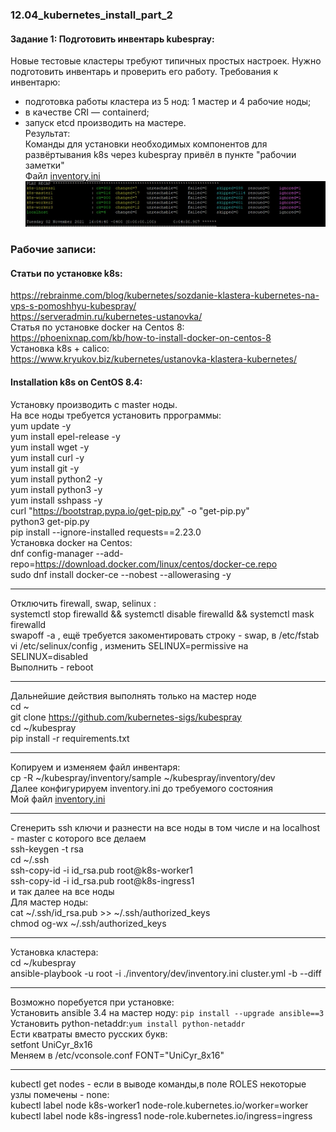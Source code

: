 ### 12.04_kubernetes_install_part_2 </br>
#### Задание 1: Подготовить инвентарь kubespray: </br>
Новые тестовые кластеры требуют типичных простых настроек. Нужно подготовить инвентарь и проверить его работу. Требования к инвентарю:</br>
- подготовка работы кластера из 5 нод: 1 мастер и 4 рабочие ноды; </br>
- в качестве CRI — containerd; </br>
- запуск etcd производить на мастере.</br>
Результат: </br>
Команды для установки необходимых компонентов для развёртывания k8s через kubespray привёл в пункте "рабочии заметки" </br>
Файл [inventory.ini](https://github.com/murzinvit/12.04_kubernetes_install_part_2/blob/034cf987c022e050d9f093e0a4bf9848b7cfbf25/inventory/dev/inventory.ini) </br>
![screen](https://github.com/murzinvit/screen/blob/0bf2d23f165656e9e580234a0a617b470d17130f/Kuber_install_cluster_kubespray5.jpg) </br>


### Рабочие записи: </br>
#### Статьи по установке k8s: </br>
https://rebrainme.com/blog/kubernetes/sozdanie-klastera-kubernetes-na-vps-s-pomoshhyu-kubespray/ </br>
https://serveradmin.ru/kubernetes-ustanovka/ </br>
Статья по установке docker на Centos 8: </br>
https://phoenixnap.com/kb/how-to-install-docker-on-centos-8  </br>
Установка k8s + calico: </br>
https://www.kryukov.biz/kubernetes/ustanovka-klastera-kubernetes/ </br>

#### Installation k8s on CentOS 8.4:  </br>
Установку производить с master ноды. </br>
На все ноды требуется установить пррограммы: </br> 
yum update -y </br>
yum install epel-release -y </br>
yum install wget -y </br>
yum install curl -y </br>
yum install git -y </br>
yum install python2 -y </br>
yum install python3 -y </br>
yum install sshpass -y </br>
curl "https://bootstrap.pypa.io/get-pip.py" -o "get-pip.py" </br>
python3 get-pip.py </br>
pip install --ignore-installed requests==2.23.0 </br>
Установка docker на Centos:  </br>
dnf config-manager --add-repo=https://download.docker.com/linux/centos/docker-ce.repo  </br>
sudo dnf install docker-ce --nobest --allowerasing -y </br>

-------------------------------------------------------------------------------------------------
Отключить firewall, swap, selinux : </br>
systemctl stop firewalld && systemctl disable firewalld && systemctl mask firewalld </br>
swapoff -a , ещё требуется закоментировать строку - swap, в /etc/fstab </br>
vi /etc/selinux/config , изменить SELINUX=permissive на SELINUX=disabled  </br>
Выполнить - reboot </br>

-------------------------------------------------------------------------------------------------- 
Дальнейшие действия выполнять только на мастер ноде </br>
cd ~ </br>
git clone https://github.com/kubernetes-sigs/kubespray </br>
cd ~/kubespray </br>
pip install -r requirements.txt </br>

---------------------------------------------------------------------------------------------------
Копируем и изменяем файл инвентаря: </br>
cp -R ~/kubespray/inventory/sample ~/kubespray/inventory/dev </br>
Далее конфигурируем inventory.ini до требуемого состояния </br>
Мой файл [inventory.ini](https://github.com/murzinvit/12.04_kubernetes_install_part_2/blob/034cf987c022e050d9f093e0a4bf9848b7cfbf25/inventory/dev/inventory.ini) </br>

---------------------------------------------------------------------------------------------------
Сгенерить ssh ключи и разнести на все ноды в том числе и на localhost - master c которого все делаем </br>
ssh-keygen -t rsa </br>
cd ~/.ssh </br>
ssh-copy-id -i id_rsa.pub root@k8s-worker1 </br>
ssh-copy-id -i id_rsa.pub root@k8s-ingress1 </br>
и так далее на все ноды  </br>
Для мастер ноды: </br>
cat ~/.ssh/id_rsa.pub >> ~/.ssh/authorized_keys </br>
chmod og-wx ~/.ssh/authorized_keys  </br>

---------------------------------------------------------------------------------------------------
Установка кластера: </br>
cd ~/kubespray </br>
ansible-playbook -u root -i ./inventory/dev/inventory.ini cluster.yml -b --diff </br>

---------------------------------------------------------------------------------------------------
Возможно поребуется при установке: </br>
Установить ansible 3.4 на мастер ноду: `pip install --upgrade ansible==3` </br>
Установить python-netaddr:`yum install python-netaddr` </br>
Ести кватраты вместо русских букв: </br>
setfont UniCyr_8x16 </br>
Меняем в /etc/vconsole.conf FONT="UniCyr_8x16" </br>

----------------------------------------------------------------------------------------------------
kubectl get nodes - если в выводе команды,в поле ROLES некоторые узлы помечены - none: </br>
kubectl label node k8s-worker1 node-role.kubernetes.io/worker=worker </br>
kubectl label node k8s-ingress1 node-role.kubernetes.io/ingress=ingress </br>
